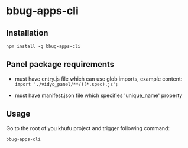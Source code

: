 # bbug-apps-cli

## Installation 

```npm install -g bbug-apps-cli```

## Panel package requirements

- must have entry.js file which can use glob imports, example content:
    ```import './vidyo_panel/**/!(*.spec).js';```

- must have manifest.json file which specifies 'unique_name' property    

## Usage 
Go to the root of you khufu project and trigger following command: 

```bbug-apps-cli```
         


    
